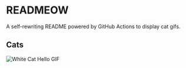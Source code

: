 # READMEOW

A self-rewriting README powered by GitHub Actions to display cat gifs.

## Cats

![White Cat Hello GIF](https://media2.giphy.com/media/v1.Y2lkPTlhY2QwMmRhenMyaGRoazh3d3M5cWtuMWdxYTRmc3h6YXE3Y253bnFkZjZ4OGd4ciZlcD12MV9naWZzX3NlYXJjaCZjdD1n/vFKqnCdLPNOKc/200.gif)
